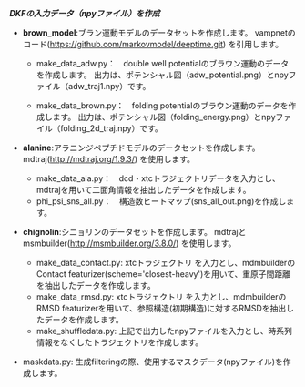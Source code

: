 ***DKFの入力データ（npyファイル）を作成***

- **brown_model**:ブラン運動モデルのデータセットを作成します。
vampnetのコード(https://github.com/markovmodel/deeptime.git) を引用します。

   - make_data_adw.py：　double well potentialのブラウン運動のデータを作成します。
     出力は、ポテンシャル図（adw_potential.png）とnpyファイル（adw_traj1.npy）です。
  
   - make_data_brown.py：　folding potentialのブラウン運動のデータを作成します。
     出力は、ポテンシャル図（folding_energy.png）とnpyファイル（folding_2d_traj.npy）です。

- **alanine**:アラニンジペプチドモデルのデータセットを作成します。
mdtraj(http://mdtraj.org/1.9.3/) を使用します。

   - make_data_ala.py：　dcd・xtcトラジェクトリデータを入力とし、mdtrajを用いて二面角情報を抽出したデータを作成します。
   - phi_psi_sns_all.py：　構造数ヒートマップ(sns_all_out.png)を作成します。

- **chignolin**:シニョリンのデータセットを作成します。
mdtrajとmsmbuilder(http://msmbuilder.org/3.8.0/) を使用します。

   - make_data_contact.py: xtcトラジェクトリ を入力とし、mdmbuilderのContact featurizer(scheme='closest-heavy')を用いて、重原子間距離を抽出したデータを作成します。
   - make_data_rmsd.py: xtcトラジェクトリ を入力とし、mdmbuilderのRMSD featurizerを用いて、参照構造(初期構造)に対するRMSDを抽出したデータを作成します。
   - make_shuffledata.py: 上記で出力したnpyファイルを入力とし、時系列情報をなくしたトラジェクトリを作成します。
   
- maskdata.py: 生成filteringの際、使用するマスクデータ(npyファイル)を作成します。

